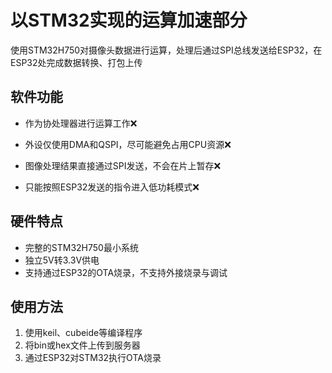 # 以STM32实现的运算加速部分

使用STM32H750对摄像头数据进行运算，处理后通过SPI总线发送给ESP32，在ESP32处完成数据转换、打包上传

## 软件功能

* 作为协处理器进行运算工作❌
* 外设仅使用DMA和QSPI，尽可能避免占用CPU资源❌
* 图像处理结果直接通过SPI发送，不会在片上暂存❌

* 只能按照ESP32发送的指令进入低功耗模式❌

## 硬件特点

* 完整的STM32H750最小系统
* 独立5V转3.3V供电
* 支持通过ESP32的OTA烧录，不支持外接烧录与调试

## 使用方法

1. 使用keil、cubeide等编译程序
2. 将bin或hex文件上传到服务器
3. 通过ESP32对STM32执行OTA烧录

